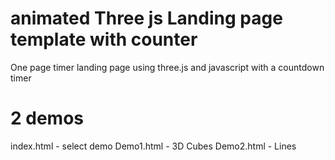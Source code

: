 # animated Three js Landing page template with counter
One page timer landing page using three.js and javascript with a countdown timer

# 2 demos 
index.html - select demo
Demo1.html - 3D Cubes
Demo2.html - Lines 
